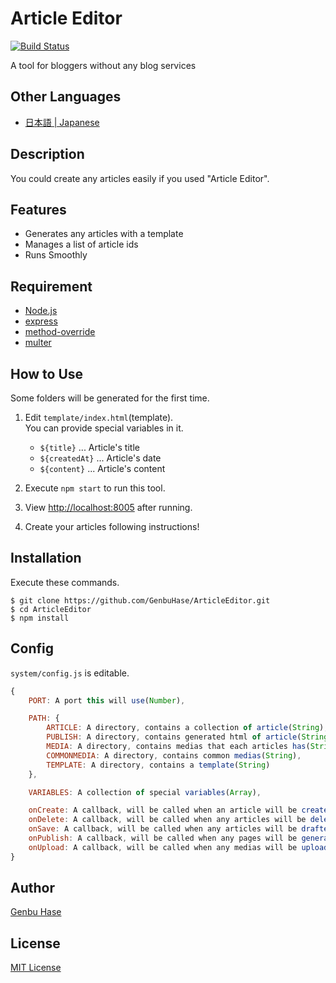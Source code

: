 # Article Editor

[![Build Status](https://travis-ci.org/GenbuHase/ArticleEditor.svg)](https://travis-ci.org/GenbuHase/ArticleEditor)

A tool for bloggers without any blog services


## Other Languages
* [日本語 | Japanese](/README[Japanese].md)


## Description
You could create any articles easily if you used "Article Editor".


## Features
* Generates any articles with a template
* Manages a list of article ids
* Runs Smoothly


## Requirement
* [Node.js](https://nodejs.org/)
* [express](https://npmjs.com/package/express)
* [method-override](https://npmjs.com/package/method-override)
* [multer](https://npmjs.com/package/multer)


## How to Use
Some folders will be generated for the first time.
1.	Edit `template/index.html`(template).<Br />
	You can provide special variables in it.

	* `${title}` ... Article's title
	* `${createdAt}` ... Article's date
	* `${content}` ... Article's content
	
2.	Execute `npm start` to run this tool.
3.	View [http://localhost:8005](http://localhost:8005) after running.
4.	Create your articles following instructions!


## Installation
Execute these commands.

```
$ git clone https://github.com/GenbuHase/ArticleEditor.git
$ cd ArticleEditor
$ npm install
```


## Config
`system/config.js` is editable.
```JavaScript
{
	PORT: A port this will use(Number),

	PATH: {
		ARTICLE: A directory, contains a collection of article(String),
		PUBLISH: A directory, contains generated html of article(String),
		MEDIA: A directory, contains medias that each articles has(String),
		COMMONMEDIA: A directory, contains common medias(String),
		TEMPLATE: A directory, contains a template(String)
	},

	VARIABLES: A collection of special variables(Array),

	onCreate: A callback, will be called when an article will be created(Function),
	onDelete: A callback, will be called when any articles will be deleted(Function),
	onSave: A callback, will be called when any articles will be drafted(Function),
	onPublish: A callback, will be called when any pages will be generated(Function),
	onUpload: A callback, will be called when any medias will be uploaded(Function)
}
```


## Author
[Genbu Hase](https://github.com/GenbuHase)


## License
[MIT License](https://github.com/GenbuHase/ArticleEditor/blob/master/LICENSE)